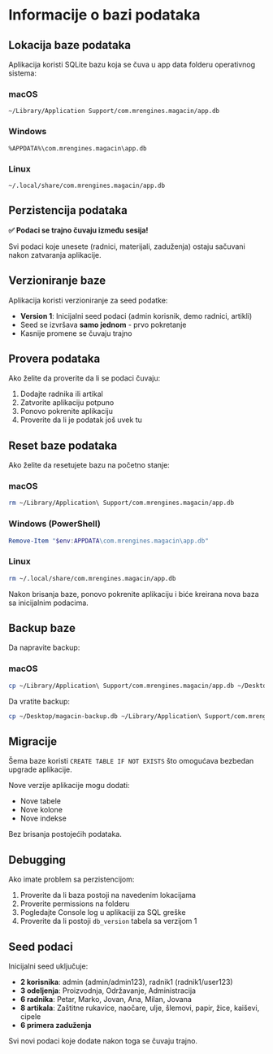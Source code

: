 # Informacije o bazi podataka

## Lokacija baze podataka

Aplikacija koristi SQLite bazu koja se čuva u app data folderu operativnog sistema:

### macOS

```
~/Library/Application Support/com.mrengines.magacin/app.db
```

### Windows

```
%APPDATA%\com.mrengines.magacin\app.db
```

### Linux

```
~/.local/share/com.mrengines.magacin/app.db
```

## Perzistencija podataka

**✅ Podaci se trajno čuvaju između sesija!**

Svi podaci koje unesete (radnici, materijali, zaduženja) ostaju sačuvani nakon zatvaranja aplikacije.

## Verzioniranje baze

Aplikacija koristi verzioniranje za seed podatke:

- **Version 1**: Inicijalni seed podaci (admin korisnik, demo radnici, artikli)
- Seed se izvršava **samo jednom** - prvo pokretanje
- Kasnije promene se čuvaju trajno

## Provera podataka

Ako želite da proverite da li se podaci čuvaju:

1. Dodajte radnika ili artikal
2. Zatvorite aplikaciju potpuno
3. Ponovo pokrenite aplikaciju
4. Proverite da li je podatak još uvek tu

## Reset baze podataka

Ako želite da resetujete bazu na početno stanje:

### macOS

```bash
rm ~/Library/Application\ Support/com.mrengines.magacin/app.db
```

### Windows (PowerShell)

```powershell
Remove-Item "$env:APPDATA\com.mrengines.magacin\app.db"
```

### Linux

```bash
rm ~/.local/share/com.mrengines.magacin/app.db
```

Nakon brisanja baze, ponovo pokrenite aplikaciju i biće kreirana nova baza sa inicijalnim podacima.

## Backup baze

Da napravite backup:

### macOS

```bash
cp ~/Library/Application\ Support/com.mrengines.magacin/app.db ~/Desktop/magacin-backup.db
```

Da vratite backup:

```bash
cp ~/Desktop/magacin-backup.db ~/Library/Application\ Support/com.mrengines.magacin/app.db
```

## Migracije

Šema baze koristi `CREATE TABLE IF NOT EXISTS` što omogućava bezbedan upgrade aplikacije.

Nove verzije aplikacije mogu dodati:

- Nove tabele
- Nove kolone
- Nove indekse

Bez brisanja postojećih podataka.

## Debugging

Ako imate problem sa perzistencijom:

1. Proverite da li baza postoji na navedenim lokacijama
2. Proverite permissions na folderu
3. Pogledajte Console log u aplikaciji za SQL greške
4. Proverite da li postoji `db_version` tabela sa verzijom 1

## Seed podaci

Inicijalni seed uključuje:

- **2 korisnika**: admin (admin/admin123), radnik1 (radnik1/user123)
- **3 odeljenja**: Proizvodnja, Održavanje, Administracija
- **6 radnika**: Petar, Marko, Jovan, Ana, Milan, Jovana
- **8 artikala**: Zaštitne rukavice, naočare, ulje, šlemovi, papir, žice, kaiševi, cipele
- **6 primera zaduženja**

Svi novi podaci koje dodate nakon toga se čuvaju trajno.
